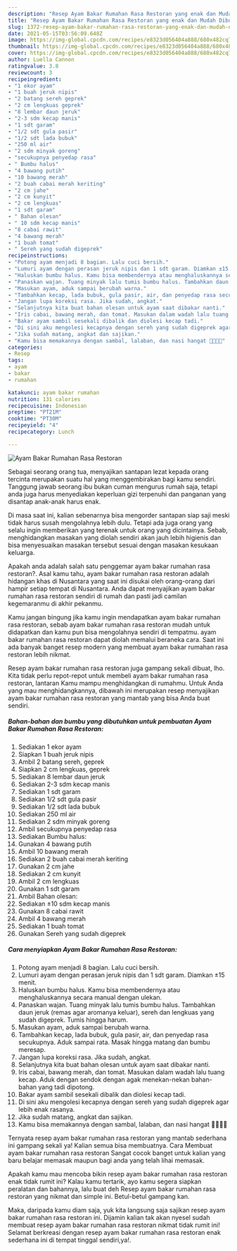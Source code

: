 ```yaml
---
description: "Resep Ayam Bakar Rumahan Rasa Restoran yang enak dan Mudah Dibuat"
title: "Resep Ayam Bakar Rumahan Rasa Restoran yang enak dan Mudah Dibuat"
slug: 1372-resep-ayam-bakar-rumahan-rasa-restoran-yang-enak-dan-mudah-dibuat
date: 2021-05-15T03:56:09.648Z
image: https://img-global.cpcdn.com/recipes/e8323d056404a888/680x482cq70/ayam-bakar-rumahan-rasa-restoran-foto-resep-utama.jpg
thumbnail: https://img-global.cpcdn.com/recipes/e8323d056404a888/680x482cq70/ayam-bakar-rumahan-rasa-restoran-foto-resep-utama.jpg
cover: https://img-global.cpcdn.com/recipes/e8323d056404a888/680x482cq70/ayam-bakar-rumahan-rasa-restoran-foto-resep-utama.jpg
author: Luella Cannon
ratingvalue: 3.8
reviewcount: 3
recipeingredient:
- "1 ekor ayam"
- "1 buah jeruk nipis"
- "2 batang sereh geprek"
- "2 cm lengkuas geprek"
- "8 lembar daun jeruk"
- "2-3 sdm kecap manis"
- "1 sdt garam"
- "1/2 sdt gula pasir"
- "1/2 sdt lada bubuk"
- "250 ml air"
- "2 sdm minyak goreng"
- "secukupnya penyedap rasa"
- " Bumbu halus"
- "4 bawang putih"
- "10 bawang merah"
- "2 buah cabai merah keriting"
- "2 cm jahe"
- "2 cm kunyit"
- "2 cm lengkuas"
- "1 sdt garam"
- " Bahan olesan"
- " 10 sdm kecap manis"
- "8 cabai rawit"
- "4 bawang merah"
- "1 buah tomat"
- " Sereh yang sudah digeprek"
recipeinstructions:
- "Potong ayam menjadi 8 bagian. Lalu cuci bersih."
- "Lumuri ayam dengan perasan jeruk nipis dan 1 sdt garam. Diamkan ±15 menit."
- "Haluskan bumbu halus. Kamu bisa membendernya atau menghaluskannya secara manual dengan ulekan."
- "Panaskan wajan. Tuang minyak lalu tumis bumbu halus. Tambahkan daun jeruk (remas agar aromanya keluar), sereh dan lengkuas yang sudah digeprek. Tumis hingga harum."
- "Masukan ayam, aduk sampai berubah warna."
- "Tambahkan kecap, lada bubuk, gula pasir, air, dan penyedap rasa secukupnya. Aduk sampai rata. Masak hingga matang dan bumbu meresap."
- "Jangan lupa koreksi rasa. Jika sudah, angkat."
- "Selanjutnya kita buat bahan olesan untuk ayam saat dibakar nanti."
- "Iris cabai, bawang merah, dan tomat. Masukan dalam wadah lalu tuang kecap. Aduk dengan sendok dengan agak menekan-nekan bahan-bahan yang tadi dipotong."
- "Bakar ayam sambil sesekali dibalik dan diolesi kecap tadi."
- "Di sini aku mengolesi kecapnya dengan sereh yang sudah digeprek agar lebih enak rasanya."
- "Jika sudah matang, angkat dan sajikan."
- "Kamu bisa memakannya dengan sambal, lalaban, dan nasi hangat 🤤😉👌🏻"
categories:
- Resep
tags:
- ayam
- bakar
- rumahan

katakunci: ayam bakar rumahan 
nutrition: 131 calories
recipecuisine: Indonesian
preptime: "PT21M"
cooktime: "PT30M"
recipeyield: "4"
recipecategory: Lunch

---
```



![Ayam Bakar Rumahan Rasa Restoran](https://img-global.cpcdn.com/recipes/e8323d056404a888/680x482cq70/ayam-bakar-rumahan-rasa-restoran-foto-resep-utama.jpg)

Sebagai seorang orang tua, menyajikan santapan lezat kepada orang tercinta merupakan suatu hal yang menggembirakan bagi kamu sendiri. Tanggung jawab seorang ibu bukan cuman mengurus rumah saja, tetapi anda juga harus menyediakan keperluan gizi terpenuhi dan panganan yang disantap anak-anak harus enak.

Di masa  saat ini, kalian sebenarnya bisa mengorder santapan siap saji meski tidak harus susah mengolahnya lebih dulu. Tetapi ada juga orang yang selalu ingin memberikan yang terenak untuk orang yang dicintainya. Sebab, menghidangkan masakan yang diolah sendiri akan jauh lebih higienis dan bisa menyesuaikan masakan tersebut sesuai dengan masakan kesukaan keluarga. 



Apakah anda adalah salah satu penggemar ayam bakar rumahan rasa restoran?. Asal kamu tahu, ayam bakar rumahan rasa restoran adalah hidangan khas di Nusantara yang saat ini disukai oleh orang-orang dari hampir setiap tempat di Nusantara. Anda dapat menyajikan ayam bakar rumahan rasa restoran sendiri di rumah dan pasti jadi camilan kegemaranmu di akhir pekanmu.

Kamu jangan bingung jika kamu ingin mendapatkan ayam bakar rumahan rasa restoran, sebab ayam bakar rumahan rasa restoran mudah untuk didapatkan dan kamu pun bisa mengolahnya sendiri di tempatmu. ayam bakar rumahan rasa restoran dapat diolah memalui beraneka cara. Saat ini ada banyak banget resep modern yang membuat ayam bakar rumahan rasa restoran lebih nikmat.

Resep ayam bakar rumahan rasa restoran juga gampang sekali dibuat, lho. Kita tidak perlu repot-repot untuk membeli ayam bakar rumahan rasa restoran, lantaran Kamu mampu menghidangkan di rumahmu. Untuk Anda yang mau menghidangkannya, dibawah ini merupakan resep menyajikan ayam bakar rumahan rasa restoran yang mantab yang bisa Anda buat sendiri.

<!--inarticleads1-->

##### Bahan-bahan dan bumbu yang dibutuhkan untuk pembuatan Ayam Bakar Rumahan Rasa Restoran:

1. Sediakan 1 ekor ayam
1. Siapkan 1 buah jeruk nipis
1. Ambil 2 batang sereh, geprek
1. Siapkan 2 cm lengkuas, geprek
1. Sediakan 8 lembar daun jeruk
1. Sediakan 2-3 sdm kecap manis
1. Sediakan 1 sdt garam
1. Sediakan 1/2 sdt gula pasir
1. Sediakan 1/2 sdt lada bubuk
1. Sediakan 250 ml air
1. Sediakan 2 sdm minyak goreng
1. Ambil secukupnya penyedap rasa
1. Sediakan  Bumbu halus:
1. Gunakan 4 bawang putih
1. Ambil 10 bawang merah
1. Sediakan 2 buah cabai merah keriting
1. Gunakan 2 cm jahe
1. Sediakan 2 cm kunyit
1. Ambil 2 cm lengkuas
1. Gunakan 1 sdt garam
1. Ambil  Bahan olesan:
1. Sediakan  ±10 sdm kecap manis
1. Gunakan 8 cabai rawit
1. Ambil 4 bawang merah
1. Sediakan 1 buah tomat
1. Gunakan  Sereh yang sudah digeprek




<!--inarticleads2-->

##### Cara menyiapkan Ayam Bakar Rumahan Rasa Restoran:

1. Potong ayam menjadi 8 bagian. Lalu cuci bersih.
1. Lumuri ayam dengan perasan jeruk nipis dan 1 sdt garam. Diamkan ±15 menit.
1. Haluskan bumbu halus. Kamu bisa membendernya atau menghaluskannya secara manual dengan ulekan.
1. Panaskan wajan. Tuang minyak lalu tumis bumbu halus. Tambahkan daun jeruk (remas agar aromanya keluar), sereh dan lengkuas yang sudah digeprek. Tumis hingga harum.
1. Masukan ayam, aduk sampai berubah warna.
1. Tambahkan kecap, lada bubuk, gula pasir, air, dan penyedap rasa secukupnya. Aduk sampai rata. Masak hingga matang dan bumbu meresap.
1. Jangan lupa koreksi rasa. Jika sudah, angkat.
1. Selanjutnya kita buat bahan olesan untuk ayam saat dibakar nanti.
1. Iris cabai, bawang merah, dan tomat. Masukan dalam wadah lalu tuang kecap. Aduk dengan sendok dengan agak menekan-nekan bahan-bahan yang tadi dipotong.
1. Bakar ayam sambil sesekali dibalik dan diolesi kecap tadi.
1. Di sini aku mengolesi kecapnya dengan sereh yang sudah digeprek agar lebih enak rasanya.
1. Jika sudah matang, angkat dan sajikan.
1. Kamu bisa memakannya dengan sambal, lalaban, dan nasi hangat 🤤😉👌🏻




Ternyata resep ayam bakar rumahan rasa restoran yang mantab sederhana ini gampang sekali ya! Kalian semua bisa membuatnya. Cara Membuat ayam bakar rumahan rasa restoran Sangat cocok banget untuk kalian yang baru belajar memasak maupun bagi anda yang telah lihai memasak.

Apakah kamu mau mencoba bikin resep ayam bakar rumahan rasa restoran enak tidak rumit ini? Kalau kamu tertarik, ayo kamu segera siapkan peralatan dan bahannya, lalu buat deh Resep ayam bakar rumahan rasa restoran yang nikmat dan simple ini. Betul-betul gampang kan. 

Maka, daripada kamu diam saja, yuk kita langsung saja sajikan resep ayam bakar rumahan rasa restoran ini. Dijamin kalian tak akan nyesel sudah membuat resep ayam bakar rumahan rasa restoran nikmat tidak rumit ini! Selamat berkreasi dengan resep ayam bakar rumahan rasa restoran enak sederhana ini di tempat tinggal sendiri,ya!.

